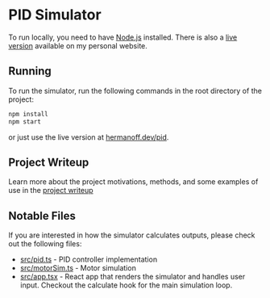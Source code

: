 # PID Simulator

To run locally, you need to have [Node.js](https://nodejs.org/en/) installed.
There is also a [live version](https://hermanoff.dev/pid) available on my personal website.

## Running

To run the simulator, run the following commands in the root directory of the project:

```bash
npm install
npm start
```

or just use the live version at [hermanoff.dev/pid](https://hermanoff.dev/pid).

## Project Writeup
Learn more about the project motivations, methods, and some examples of use in the [project writeup](ProjectWriteup.pdf)

## Notable Files
If you are interested in how the simulator calculates outputs, please check out the following files:
- [src/pid.ts](src/pid.ts) - PID controller implementation
- [src/motorSim.ts](src/motorSim.ts) - Motor simulation
- [src/app.tsx](src/app.tsx#L17) - React app that renders the simulator and handles user input. Checkout the calculate hook for the main simulation loop.